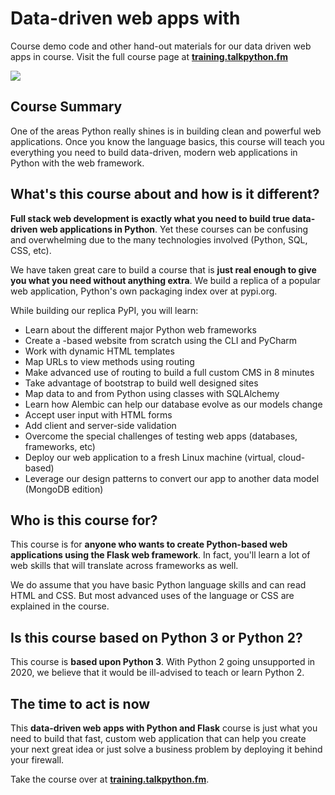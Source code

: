 # Data-driven web apps with 

Course demo code and other hand-out materials for our data driven web apps in  course. Visit the full course page at **[training.talkpython.fm](https://training.talkpython.fm/courses/explore_/building-data-driven-web-applications-in-python-with--sqlalchemy-and-bootstrap)**

[![](https://raw.githubusercontent.com/talkpython/data-driven-web-apps-with-flask/master/readme_materials/flask-data-web-apps.jpg?token=AAPQ62M7D6PI5ZIZHPQB2M25D73XA)](https://training.talkpython.fm/courses/explore_/building-data-driven-web-applications-in-python-with--sqlalchemy-and-bootstrap)

## Course Summary

One of the areas Python really shines is in building clean and powerful web applications. Once you know the language basics, this course will teach you everything you need to build data-driven, modern web applications in Python with the  web framework.

## What's this course about and how is it different?

**Full stack web development is exactly what you need to build true data-driven web applications in Python**. Yet these courses can be confusing and overwhelming due to the many technologies involved (Python, SQL, CSS, etc).

We have taken great care to build a course that is **just real enough to give you what you need without anything extra**. We build a replica of a popular web application, Python's own packaging index over at pypi.org.

While building our replica PyPI, you will learn:

* Learn about the different major Python web frameworks
* Create a -based website from scratch using the CLI and PyCharm
* Work with dynamic HTML templates
* Map URLs to view methods using routing
* Make advanced use of routing to build a full custom CMS in 8 minutes
* Take advantage of bootstrap to build well designed sites
* Map data to and from Python using classes with SQLAlchemy
* Learn how Alembic can help our database evolve as our models change
* Accept user input with HTML forms
* Add client and server-side validation
* Overcome the special challenges of testing web apps (databases, frameworks, etc)
* Deploy our web application to a fresh Linux machine (virtual, cloud-based)
* Leverage our design patterns to convert our app to another data model (MongoDB edition)

## Who is this course for?

This course is for **anyone who wants to create Python-based web applications using the Flask web framework**. In fact, you'll learn a lot of web skills that will translate across frameworks as well.

We do assume that you have basic Python language skills and can read HTML and CSS. But most advanced uses of the language or CSS are explained in the course.

## Is this course based on Python 3 or Python 2?

This course is **based upon Python 3**. With Python 2 going unsupported in 2020, we believe that it would be ill-advised to teach or learn Python 2.

## The time to act is now

This **data-driven web apps with Python and Flask** course is just what you need to build that fast, custom web application that can help you create your next great idea or just solve a business problem by deploying it behind your firewall.

Take the course over at **[training.talkpython.fm](https://training.talkpython.fm/courses/explore_/building-data-driven-web-applications-in-python-with--sqlalchemy-and-bootstrap)**.